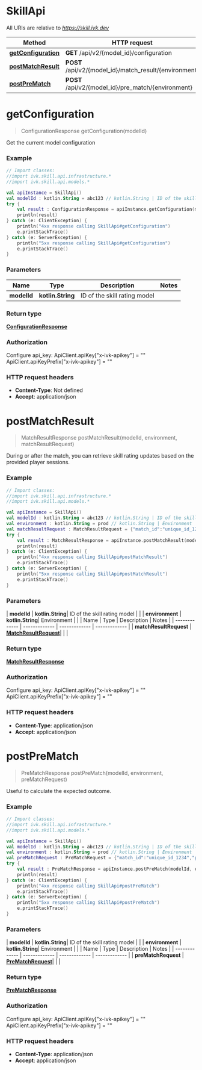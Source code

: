 # SkillApi

All URIs are relative to *https://skill.ivk.dev*

| Method | HTTP request | Description |
| ------------- | ------------- | ------------- |
| [**getConfiguration**](SkillApi.md#getConfiguration) | **GET** /api/v2/{model_id}/configuration |  |
| [**postMatchResult**](SkillApi.md#postMatchResult) | **POST** /api/v2/{model_id}/match_result/{environment} |  |
| [**postPreMatch**](SkillApi.md#postPreMatch) | **POST** /api/v2/{model_id}/pre_match/{environment} |  |


<a id="getConfiguration"></a>
# **getConfiguration**
> ConfigurationResponse getConfiguration(modelId)



 Get the current model configuration

### Example
```kotlin
// Import classes:
//import ivk.skill.api.infrastructure.*
//import ivk.skill.api.models.*

val apiInstance = SkillApi()
val modelId : kotlin.String = abc123 // kotlin.String | ID of the skill rating model
try {
    val result : ConfigurationResponse = apiInstance.getConfiguration(modelId)
    println(result)
} catch (e: ClientException) {
    println("4xx response calling SkillApi#getConfiguration")
    e.printStackTrace()
} catch (e: ServerException) {
    println("5xx response calling SkillApi#getConfiguration")
    e.printStackTrace()
}
```

### Parameters
| Name | Type | Description  | Notes |
| ------------- | ------------- | ------------- | ------------- |
| **modelId** | **kotlin.String**| ID of the skill rating model | |

### Return type

[**ConfigurationResponse**](ConfigurationResponse.md)

### Authorization


Configure api_key:
    ApiClient.apiKey["x-ivk-apikey"] = ""
    ApiClient.apiKeyPrefix["x-ivk-apikey"] = ""

### HTTP request headers

 - **Content-Type**: Not defined
 - **Accept**: application/json

<a id="postMatchResult"></a>
# **postMatchResult**
> MatchResultResponse postMatchResult(modelId, environment, matchResultRequest)



During or after the match, you can retrieve skill rating updates based on the provided player sessions.

### Example
```kotlin
// Import classes:
//import ivk.skill.api.infrastructure.*
//import ivk.skill.api.models.*

val apiInstance = SkillApi()
val modelId : kotlin.String = abc123 // kotlin.String | ID of the skill rating model
val environment : kotlin.String = prod // kotlin.String | Environment
val matchResultRequest : MatchResultRequest = {"match_id":"unique_id_1234","player_sessions":[{"player_id":"player_1","player_score":200,"prior_games_played":80,"prior_mmr":0.5},{"player_id":"player_2","player_score":250,"prior_games_played":70,"prior_mmr":0.4}],"teams":[]} // MatchResultRequest | 
try {
    val result : MatchResultResponse = apiInstance.postMatchResult(modelId, environment, matchResultRequest)
    println(result)
} catch (e: ClientException) {
    println("4xx response calling SkillApi#postMatchResult")
    e.printStackTrace()
} catch (e: ServerException) {
    println("5xx response calling SkillApi#postMatchResult")
    e.printStackTrace()
}
```

### Parameters
| **modelId** | **kotlin.String**| ID of the skill rating model | |
| **environment** | **kotlin.String**| Environment | |
| Name | Type | Description  | Notes |
| ------------- | ------------- | ------------- | ------------- |
| **matchResultRequest** | [**MatchResultRequest**](MatchResultRequest.md)|  | |

### Return type

[**MatchResultResponse**](MatchResultResponse.md)

### Authorization


Configure api_key:
    ApiClient.apiKey["x-ivk-apikey"] = ""
    ApiClient.apiKeyPrefix["x-ivk-apikey"] = ""

### HTTP request headers

 - **Content-Type**: application/json
 - **Accept**: application/json

<a id="postPreMatch"></a>
# **postPreMatch**
> PreMatchResponse postPreMatch(modelId, environment, preMatchRequest)



Useful to calculate the expected outcome.

### Example
```kotlin
// Import classes:
//import ivk.skill.api.infrastructure.*
//import ivk.skill.api.models.*

val apiInstance = SkillApi()
val modelId : kotlin.String = abc123 // kotlin.String | ID of the skill rating model
val environment : kotlin.String = prod // kotlin.String | Environment
val preMatchRequest : PreMatchRequest = {"match_id":"unique_id_1234","player_sessions":[{"player_id":"player_1","prior_games_played":80,"prior_mmr":0.5},{"player_id":"player_2","prior_games_played":70,"prior_mmr":0.4}],"teams":[]} // PreMatchRequest | 
try {
    val result : PreMatchResponse = apiInstance.postPreMatch(modelId, environment, preMatchRequest)
    println(result)
} catch (e: ClientException) {
    println("4xx response calling SkillApi#postPreMatch")
    e.printStackTrace()
} catch (e: ServerException) {
    println("5xx response calling SkillApi#postPreMatch")
    e.printStackTrace()
}
```

### Parameters
| **modelId** | **kotlin.String**| ID of the skill rating model | |
| **environment** | **kotlin.String**| Environment | |
| Name | Type | Description  | Notes |
| ------------- | ------------- | ------------- | ------------- |
| **preMatchRequest** | [**PreMatchRequest**](PreMatchRequest.md)|  | |

### Return type

[**PreMatchResponse**](PreMatchResponse.md)

### Authorization


Configure api_key:
    ApiClient.apiKey["x-ivk-apikey"] = ""
    ApiClient.apiKeyPrefix["x-ivk-apikey"] = ""

### HTTP request headers

 - **Content-Type**: application/json
 - **Accept**: application/json

